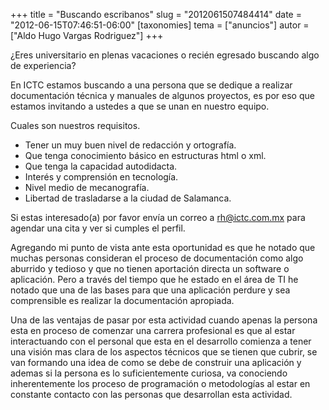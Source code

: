 +++
title = "Buscando escribanos"
slug = "2012061507484414"
date = "2012-06-15T07:46:51-06:00"
[taxonomies]
tema = ["anuncios"]
autor = ["Aldo Hugo Vargas Rodriguez"]
+++

¿Eres universitario en plenas vacaciones o recién egresado buscando algo
de experiencia?

En ICTC estamos buscando a una persona que se dedique a realizar
documentación técnica y manuales de algunos proyectos, es por eso que
estamos invitando a ustedes a que se unan en nuestro equipo.

Cuales son nuestros requisitos.

- Tener un muy buen nivel de redacción y ortografía.
- Que tenga conocimiento básico en estructuras html o xml.
- Que tenga la capacidad autodidacta.
- Interés y comprensión en tecnología.
- Nivel medio de mecanografía.
- Libertad de trasladarse a la ciudad de Salamanca.

Si estas interesado(a) por favor envía un correo a <rh@ictc.com.mx> para
agendar una cita y ver si cumples el perfil.

<!-- more -->
Agregando mi punto de vista ante esta oportunidad es que he notado que
muchas personas consideran el proceso de documentación como algo
aburrido y tedioso y que no tienen aportación directa un software o
aplicación. Pero a través del tiempo que he estado en el área de TI he
notado que una de las bases para que una aplicación perdure y sea
comprensible es realizar la documentación apropiada.

Una de las ventajas de pasar por esta actividad cuando apenas la persona
esta en proceso de comenzar una carrera profesional es que al estar
interactuando con el personal que esta en el desarrollo comienza a tener
una visión mas clara de los aspectos técnicos que se tienen que cubrir,
se van formando una idea de como se debe de construir una aplicación y
ademas si la persona es lo suficientemente curiosa, va conociendo
inherentemente los proceso de programación o metodologías al estar en
constante contacto con las personas que desarrollan esta actividad.
